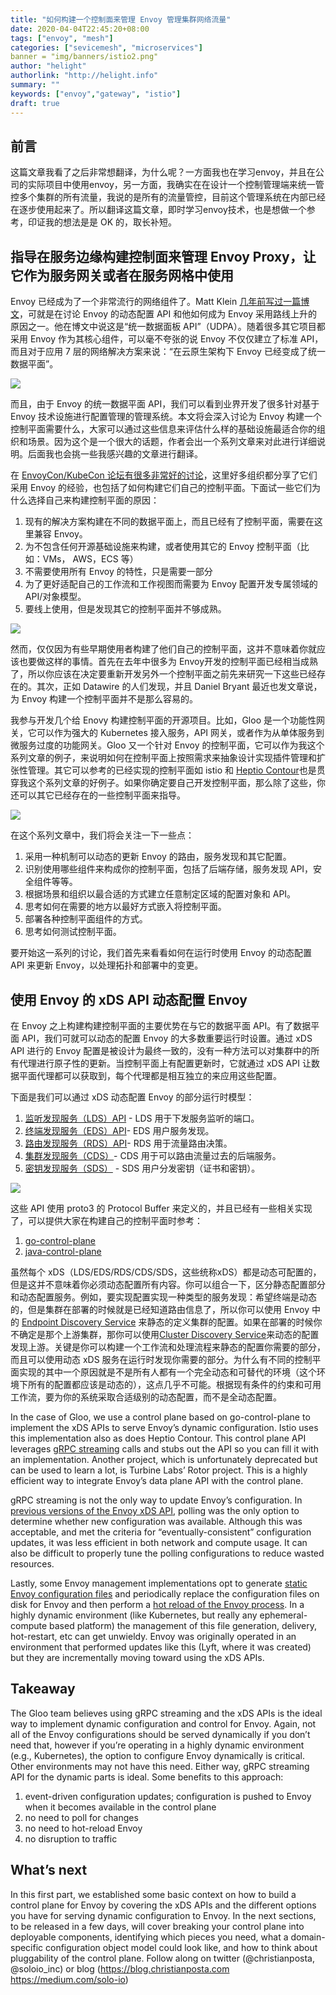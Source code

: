 ```yaml
---
title: "如何构建一个控制面来管理 Envoy 管理集群网络流量"
date: 2020-04-04T22:45:20+08:00
tags: ["envoy", "mesh"]
categories: ["sevicemesh", "microservices"]
banner = "img/banners/istio2.png"
author: "helight"
authorlink: "http://helight.info"
summary: ""
keywords: ["envoy","gateway", "istio"]
draft: true
---
```


## 前言
这篇文章我看了之后非常想翻译，为什么呢？一方面我也在学习envoy，并且在公司的实际项目中使用envoy，另一方面，我确实在在设计一个控制管理端来统一管控多个集群的所有流量，我说的是所有的流量管控，目前这个管理系统在内部已经在逐步使用起来了。所以翻译这篇文章，即时学习envoy技术，也是想做一个参考，印证我的想法是是 OK 的，取长补短。

## 指导在服务边缘构建控制面来管理 Envoy Proxy，让它作为服务网关或者在服务网格中使用
Envoy 已经成为了一个非常流行的网络组件了。Matt Klein [几年前写过一篇博文](https://blog.envoyproxy.io/the-universal-data-plane-api-d15cec7a)，可就是在讨论 Envoy 的动态配置 API 和他如何成为 Envoy 采用路线上升的原因之一。他在博文中说这是“统一数据面板 API”（UDPA）。随着很多其它项目都采用 Envoy 作为其核心组件，可以毫不夸张的说 Envoy 不仅仅建立了标准 API，而且对于应用 7 层的网络解决方案来说：“在云原生架构下 Envoy 已经变成了统一数据平面”。

![](imgs/envoy.png)

而且，由于 Envoy 的统一数据平面 API，我们可以看到业界开发了很多针对基于 Envoy 技术设施进行配置管理的管理系统。本文将会深入讨论为 Envoy 构建一个控制平面需要什么，大家可以通过这些信息来评估什么样的基础设施最适合你的组织和场景。因为这个是一个很大的话题，作者会出一个系列文章来对此进行详细说明。后面我也会挑一些我感兴趣的文章进行翻译。

在 [EnvoyCon/KubeCon 论坛有很多非常好的讨论](https://blog.envoyproxy.io/envoycon-recap-579d53576511)，这里好多组织都分享了它们采用 Envoy 的经验，也包括了如何构建它们自己的控制平面。下面试一些它们为什么选择自己来构建控制平面的原因：

1. 现有的解决方案构建在不同的数据平面上，而且已经有了控制平面，需要在这里兼容 Envoy。
2. 为不包含任何开源基础设施来构建，或者使用其它的 Envoy 控制平面（比如：VMs， AWS，ECS 等）
3. 不需要使用所有 Envoy 的特性，只是需要一部分
4. 为了更好适配自己的工作流和工作视图而需要为 Envoy 配置开发专属领域的 API/对象模型。
5.  要线上使用，但是发现其它的控制平面并不够成熟。

![](imgs/control-plane-data-plane.png)

然而，仅仅因为有些早期使用者构建了他们自己的控制平面，这并不意味着你就应该也要做这样的事情。首先在去年中很多为 Envoy开发的控制平面已经相当成熟了，所以你应该在决定要重新开发另外一个控制平面之前先来研究一下这些已经存在的。其次，正如 Datawire 的人们发现，并且 Daniel Bryant 最近也发文章说，为 Envoy 构建一个控制平面并不是那么容易的。

我参与开发几个给 Enovy 构建控制平面的开源项目。比如，Gloo 是一个功能性网关，它可以作为强大的 Kubernetes 接入服务，API 网关，或者作为从单体服务到微服务过度的功能网关。Gloo 又一个针对 Envoy 的控制平面，它可以作为我这个系列文章的例子，来说明如何在控制平面上按照需求来抽象设计实现插件管理和扩张性管理。其它可以参考的已经实现的控制平面如 istio 和 [Heptio Contour](https://github.com/heptio/contour)也是贯穿我这个系列文章的好例子。如果你确定要自己开发控制平面，那么除了这些，你还可以其它已经存在的一些控制平面来指导。

![](imgs/envoyprojects.png)

在这个系列文章中，我们将会关注一下一些点：

1. 采用一种机制可以动态的更新 Envoy 的路由，服务发现和其它配置。
2. 识别使用哪些组件来构成你的控制平面，包括了后端存储，服务发现 API，安全组件等等。
3. 根据场景和组织以最合适的方式建立任意制定区域的配置对象和 API。
4.  思考如何在需要的地方以最好方式嵌入将控制平面。
5.  部署各种控制平面组件的方式。
6.  思考如何测试控制平面。

要开始这一系列的讨论，我们首先来看看如何在运行时使用 Envoy 的动态配置 API 来更新 Envoy，以处理拓扑和部署中的变更。

## 使用 Envoy 的 xDS API 动态配置 Envoy
在 Envoy 之上构建构建控制平面的主要优势在与它的数据平面 API。有了数据平面 API，我们可就可以动态的配置 Envoy 的大多数重要运行时设置。通过 xDS API 进行的 Envoy 配置是被设计为最终一致的，没有一种方法可以对集群中的所有代理进行原子性的更新。当控制平面上有配置更新时，它就通过 xDS API 让数据平面代理都可以获取到，每个代理都是相互独立的来应用这些配置。

下面是我们可以通过 xDS 动态配置 Envoy 的部分运行时模型：
1. [监听发现服务（LDS）API](https://www.envoyproxy.io/docs/envoy/v1.9.0/configuration/listeners/lds#config-listeners-lds) - LDS 用于下发服务监听的端口。
2. [终端发现服务（EDS）API](https://www.envoyproxy.io/docs/envoy/v1.9.0/api-v2/api/v2/eds.proto#envoy-api-file-envoy-api-v2-eds-proto)- EDS 用户服务发现。
3. [路由发现服务（RDS）API](https://www.envoyproxy.io/docs/envoy/v1.9.0/configuration/http_conn_man/rds#config-http-conn-man-rds)- RDS 用于流量路由决策。
4. [集群发现服务（CDS）](https://www.envoyproxy.io/docs/envoy/v1.9.0/configuration/cluster_manager/cds#config-cluster-manager-cds)- CDS 用于可以路由流量过去的后端服务。
5. [密钥发现服务（SDS）](https://www.envoyproxy.io/docs/envoy/v1.9.0/configuration/secret) - SDS 用户分发密钥（证书和密钥）。

![](imgs/xds-control-plane.png)

这些 API 使用 proto3 的 Protocol Buffer 来定义的，并且已经有一些相关实现了，可以提供大家在构建自己的控制平面时参考：

1. [go-control-plane](https://github.com/envoyproxy/go-control-plane)
2. [java-control-plane](https://github.com/envoyproxy/java-control-plane)

虽然每个 xDS（LDS/EDS/RDS/CDS/SDS，这些统称xDS）都是动态可配置的，但是这并不意味着你必须动态配置所有内容。你可以组合一下，区分静态配置部分和动态配置服务。例如，要实现配置实现一种类型的服务发现：希望终端是动态的，但是集群在部署的时候就是已经知道路由信息了，所以你可以使用 Envoy 中的 [Endpoint Discovery Service](https://www.envoyproxy.io/docs/envoy/v1.9.0/api-v2/api/v2/eds.proto#envoy-api-file-envoy-api-v2-eds-proto) 来静态的定义集群的配置。如果在部署的时候你不确定是那个上游集群，那你可以使用[Cluster Discovery Service](https://www.envoyproxy.io/docs/envoy/v1.9.0/configuration/cluster_manager/cds#config-cluster-manager-cds)来动态的配置发现上游。关键是你可以构建一个工作流和处理流程来静态的配置你需要的部分，而且可以使用动态 xDS 服务在运行时发现你需要的部分。为什么有不同的控制平面实现的其中一个原因就是不是所有人都有一个完全动态和可替代的环境（这个环境下所有的配置都应该是动态的），这点几乎不可能。根据现有条件的约束和可用工作流，要为你的系统采取合适级别的动态配置，而不是全动态配置。

In the case of Gloo, we use a control plane based on go-control-plane to implement the xDS APIs to serve Envoy’s dynamic configuration. Istio uses this implementation also as does Heptio Contour. This control plane API leverages [gRPC streaming](https://grpc.io/docs/guides/concepts.html#server-streaming-rpc) calls and stubs out the API so you can fill it with an implementation. Another project, which is unfortunately deprecated but can be used to learn a lot, is Turbine Labs’ Rotor project. This is a highly efficient way to integrate Envoy’s data plane API with the control plane.

gRPC streaming is not the only way to update Envoy’s configuration. In [previous versions of the Envoy xDS API](https://www.envoyproxy.io/docs/envoy/v1.5.0/api-v1/api), polling was the only option to determine whether new configuration was available. Although this was acceptable, and met the criteria for “eventually-consistent” configuration updates, it was less efficient in both network and compute usage. It can also be difficult to properly tune the polling configurations to reduce wasted resources.

Lastly, some Envoy management implementations opt to generate [static Envoy configuration files](https://www.envoyproxy.io/docs/envoy/latest/configuration/overview/v2_overview#static) and periodically replace the configuration files on disk for Envoy and then perform a [hot reload of the Envoy process](https://blog.envoyproxy.io/envoy-hot-restart-1d16b14555b5). In a highly dynamic environment (like Kubernetes, but really any ephemeral-compute based platform) the management of this file generation, delivery, hot-restart, etc can get unwieldy. Envoy was originally operated in an environment that performed updates like this (Lyft, where it was created) but they are incrementally moving toward using the xDS APIs.

## Takeaway
The Gloo team believes using gRPC streaming and the xDS APIs is the ideal way to implement dynamic configuration and control for Envoy. Again, not all of the Envoy configurations should be served dynamically if you don’t need that, however if you’re operating in a highly dynamic environment (e.g., Kubernetes), the option to configure Envoy dynamically is critical. Other environments may not have this need. Either way, gRPC streaming API for the dynamic parts is ideal. Some benefits to this approach:

1. event-driven configuration updates; configuration is pushed to Envoy when it becomes available in the control plane
2. no need to poll for changes
3. no need to hot-reload Envoy
4. no disruption to traffic

## What’s next
In this first part, we established some basic context on how to build a control plane for Envoy by covering the xDS APIs and the different options you have for serving dynamic configuration to Envoy. In the next sections, to be released in a few days, will cover breaking your control plane into deployable components, identifying which pieces you need, what a domain-specific configuration object model could look like, and how to think about pluggability of the control plane. Follow along on twitter (@christianposta, @soloio_inc) or blog (https://blog.christianposta.com https://medium.com/solo-io)

